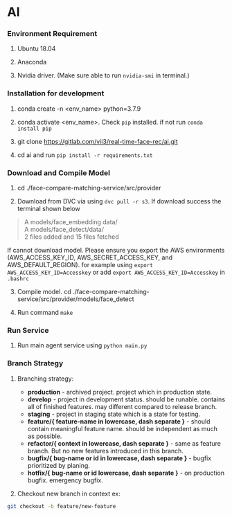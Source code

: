 # AI

### Environment Requirement

1. Ubuntu 18.04

2. Anaconda 

3. Nvidia driver. (Make sure able to run `nvidia-smi` in terminal.)


### Installation for development

1. conda create -n <env_name> python=3.7.9

2. conda activate <env_name>. Check `pip` installed. if not run `conda install pip`

3. git clone https://gitlab.com/vii3/real-time-face-rec/ai.git

4. cd ai and run `pip install -r requirements.txt`


### Download and Compile Model 

1. cd ./face-compare-matching-service/src/provider


2. Download from DVC via using `dvc pull -r s3`. If download success the terminal shown below

   

>  A       models/face_embedding data/                                                                                                         
>  A       models/face_detect/data/                                                                                                            
>  2 files added and 15 files fetched   


   If cannot download model. Please ensure you export the AWS environments (AWS_ACCESS_KEY_ID, AWS_SECRET_ACCESS_KEY, and AWS_DEFAULT_REGION). for example using `export AWS_ACCESS_KEY_ID=Accesskey` or add `export AWS_ACCESS_KEY_ID=Accesskey` in `.bashrc`

3. Compile model. cd ./face-compare-matching-service/src/provider/models/face_detect

4. Run command `make`


### Run Service

1. Run main agent service using `python main.py`


### Branch Strategy

1. Branching strategy:
   - **production** - archived project. project which in production state.
   - **develop** - project in development status. should be runable. contains all of finished features. may different compared to release branch.
   - **staging** - project in staging state which is a state for testing.
   - **feature/{ feature-name in lowercase, dash separate }** - should contain meaningful feature name. should be independent as much as possible.
   - **refactor/{ context in lowercase, dash separate }** - same as feature branch. But no new features introduced in this branch.
   - **bugfix/{ bug-name or id in lowercase, dash separate }** - bugfix prioritized by planing.
   - **hotfix/{ bug-name or id lowercase, dash separate }** - on production bugfix. emergency bugfix.

2. Checkout new branch in context ex:
```bash
git checkout -b feature/new-feature
```





